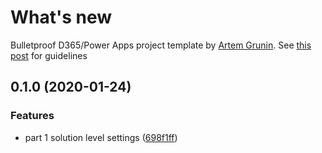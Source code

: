 # What's new

Bulletproof D365/Power Apps project template by [Artem Grunin](https://fixrm.wordpress.com). See [this post](https://fixrm.wordpress.com/2020/01/20/bulletproof-project-template-part-1-intro) for guidelines


## 0.1.0 (2020-01-24)


### Features

* part 1 solution level settings ([698f1ff](https://github.com/FixRM/BulletproofProjectTemplate/commit/698f1ff51d3c284fed70cf7cac1d683d1e505a6e))
